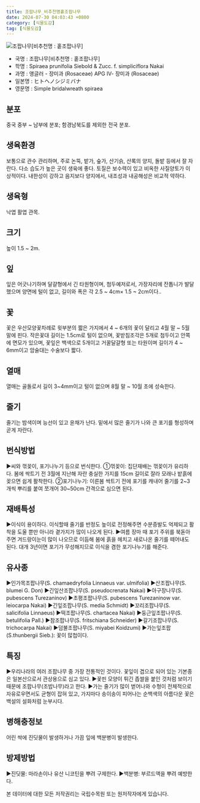 ```yaml
---
title: 조팝나무_비추천명홑조팝나무
date: 2024-07-30 04:03:43 +0800
category: [식물도감]
tag: [식물도감]
---
```




![조팝나무[비추천명 : 홑조팝나무]](/fileUpload/plants/basic/Rosaceae/Spiraea/17105/1_th2.jpg)
- 국명 : 조팝나무[비추천명 : 홑조팝나무]
- 학명 : Spiraea prunifolia Siebold & Zucc. f. simpliciflora Nakai
- 과명 : 앵글러 - 장미과 (Rosaceae) APG Ⅳ- 장미과 (Rosaceae)
- 일본명 : ヒトヘノシジミバナ
- 영문명 : Simple bridalwreath spiraea


## 분포
중국 중부 ~ 남부에 분포; 함경남북도를 제외한 전국 분포.
## 생육환경
보통으로 관수 관리하며, 주로 논뚝, 밭가, 숲가, 산기슭, 산록의 양지, 돌밭 등에서 잘 자란다. 다소 습도가 높은 곳이 생육에 좋다. 토질은 보수력이 있고 비옥한 사질양토가 이상적이다. 내한성이 강하고 음지보다 양지에서, 내조성과 내공해성은 비교적 약하다.
## 생육형
낙엽 활엽 관목.
## 크기
높이 1.5 ~ 2m.
## 잎
잎은 어긋나기하며 달걀형에서 긴 타원형이며, 첨두예저로서, 가장자리에 잔톱니가 발달했으며 양면에 털이 없고,  길이와 폭은 각 2.5 ~ 4cm× 1.5 ~ 2cm이다..
## 꽃
꽃은 우산모양꽃차례로 윗부분의 짧은 가지에서 4 ~ 6개의 꽃이 달리고 4월 말 ~ 5월 말에 핀다.  작은꽃대 길이는 1.5cm로 털이 없으며, 꽃받침조각은 5개로 첨두이고 안쪽에 면모가 있으며, 꽃잎은 백색으로 5개이고 거꿀달걀형 또는 타원이며 길이가 4 ~ 6mm이고 암술대는 수술보다 짧다.
## 열매
열매는 골돌로서  길이 3~4mm이고 털이 없으며 8월 말 ~ 10월 초에 성숙한다.
## 줄기
줄기는 밤색이며 능선이 있고 윤채가 난다. 밑에서 많은 줄기가 나와 큰 포기를 형성하며 곧게 자란다.
## 번식방법
▶씨와 꺾꽂이, 포기나누기 등으로 번식한다.①꺾꽂이: 집단재배는 꺾꽂이가 유리하다. 봄에 싹트기 전 3월에 지난해 자란 충실한 가지를 15cm 길이로 잘라 모래나 밭흙에 꽂으면 쉽게 활착한다.②포기나누기: 이른봄 싹트기 전에 포기를 캐내어 줄기를 2~3개씩 뿌리를 붙여 쪼개어 30~50cm 간격으로 심으면 된다.
## 재배특성
▶이식이 용이하다. 이식할때 줄기를 반정도 높이로 전정해주면 수분증발도 억제되고 활착을 도울 뿐만 아니라 곁가지가 많이 나오게 된다.▶여름 장마 때 포기 주위를 북돋아주면 겨드랑이눈이 많이 나오므로 이듬해 봄에 흙을 헤치고 새로나온 줄기를 떼어내도 된다. 대개 3년이면 포기가 무성해지므로 이식을 겸한 포기나누기를 해준다.
## 유사종
▶인가목조팝나무(S. chamaedryfolia Linnaeus var. ulmifolia)▶산조팝나무(S. blumei G. Don)▶긴잎산조팝나무(S. pseudocrenata Nakai)▶아구장나무(S. pubescens Turezaninov)▶초평조팝나무(S. pubescens Turezaninow var. leiocarpa Nakai)▶긴잎조팝나무(S. media Schmidt)▶꼬리조팝나무(S. salicifolia Linnaeus)▶떡조팝나무(S. chartacea Nakai)▶둥근잎조팝나무(S. betulifolia Pall.)▶참조팝나무(S. fritschiana Schneider)▶갈기조팝나무(S. trichocarpa Nakai)▶덤불조팝나무(S. miyabei Koidzumi)▶가는잎조팝(S.thunbergii Sieb.): 꽃이 많첩이다.
## 특징
▶우리나라의 여러 조팝나무 중 가장 전통적인 것이다. 꽃잎이 겹으로 되어 있는 기본종은 일본산으로서 관상용으로 심고 있다. ▶꽃핀 모양이 튀긴 좁쌀을 붙인 것처럼 보이기 때문에 조팝나무(조밥나무)라고 한다. ▶가는 줄기가 많이 벋어나와 수형이 전체적으로 자유로우면서도 균형이 잡혀 있고, 가지마다 송이송이 피어나는 순백색의 아름다운 꽃은 백설의 설화처럼 눈부시다.
## 병해충정보
어린 싹에 진딧물이 발생하거나 가끔 잎에 백분병이 발생한다.
## 방제방법
▶진딧물: 마라손이나 유산 니코틴을 뿌려 구제한다.▶백분병: 부르드액을 뿌려 예방한다.






본 데이터에 대한 모든 저작권리는 국립수목원 또는 원저작자에게 있습니다.
